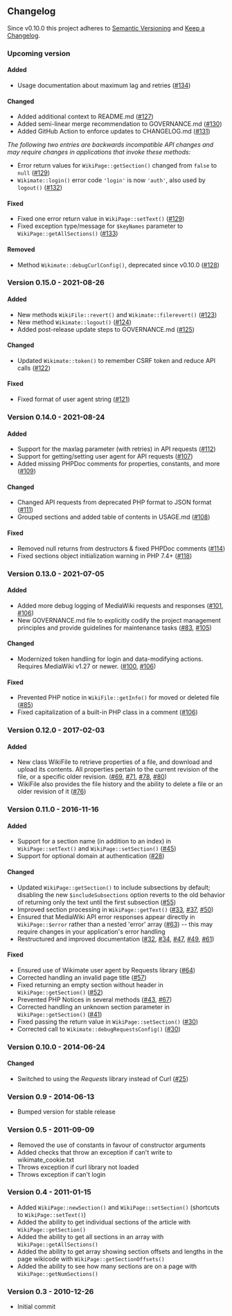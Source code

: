 ## Changelog

Since v0.10.0 this project adheres to [Semantic Versioning](http://semver.org/)
and [Keep a Changelog](http://keepachangelog.com/).

### Upcoming version

#### Added

* Usage documentation about maximum lag and retries ([#134])

#### Changed

* Added additional context to README.md ([#127])
* Added semi-linear merge recommendation to GOVERNANCE.md ([#130])
* Added GitHub Action to enforce updates to CHANGELOG.md ([#131])

_The following two entries are backwards incompatible API changes
and may require changes in applications that invoke these methods:_

* Error return values for `WikiPage::getSection()` changed from `false` to `null` ([#129])
* `Wikimate::login()` error code `'login'` is now `'auth'`, also used by `logout()` ([#132])

#### Fixed

* Fixed one error return value in `WikiPage::setText()` ([#129])
* Fixed exception type/message for `$keyNames` parameter to `WikiPage::getAllSections()` ([#133])

#### Removed

* Method `Wikimate::debugCurlConfig()`, deprecated since v0.10.0 ([#128])

### Version 0.15.0 - 2021-08-26

#### Added

* New methods `WikiFile::revert()` and `Wikimate::filerevert()` ([#123])
* New method `Wikimate::logout()` ([#124])
* Added post-release update steps to GOVERNANCE.md ([#125])

#### Changed

* Updated `Wikimate::token()` to remember CSRF token and reduce API calls ([#122])

#### Fixed

* Fixed format of user agent string ([#121])

### Version 0.14.0 - 2021-08-24

#### Added

* Support for the maxlag parameter (with retries) in API requests ([#112])
* Support for getting/setting user agent for API requests ([#107])
* Added missing PHPDoc comments for properties, constants, and more ([#109])

#### Changed

* Changed API requests from deprecated PHP format to JSON format ([#111])
* Grouped sections and added table of contents in USAGE.md ([#108])

#### Fixed

* Removed null returns from destructors & fixed PHPDoc comments ([#114])
* Fixed sections object initialization warning in PHP 7.4+ ([#118])

### Version 0.13.0 - 2021-07-05

#### Added

* Added more debug logging of MediaWiki requests and responses ([#101], [#106])
* New GOVERNANCE.md file to explicitly codify the project management principles and provide guidelines for maintenance tasks ([#83], [#105])

#### Changed

* Modernized token handling for login and data-modifying actions. Requires MediaWiki v1.27 or newer. ([#100], [#106])

#### Fixed

* Prevented PHP notice in `WikiFile::getInfo()` for moved or deleted file ([#85])
* Fixed capitalization of a built-in PHP class in a comment ([#106])

### Version 0.12.0 - 2017-02-03

#### Added

* New class WikiFile to retrieve properties of a file, and download and upload its contents.  All properties pertain to the current revision of the file, or a specific older revision. ([#69], [#71], [#78], [#80])
* WikiFile also provides the file history and the ability to delete a file or an older revision of it ([#76])

### Version 0.11.0 - 2016-11-16

#### Added

* Support for a section name (in addition to an index) in `WikiPage::setText()` and `WikiPage::setSection()` ([#45])
* Support for optional domain at authentication ([#28])

#### Changed

* Updated `WikiPage::getSection()` to include subsections by default; disabling the new `$includeSubsections` option reverts to the old behavior of returning only the text until the first subsection ([#55])
* Improved section processing in `WikiPage::getText()` ([#33], [#37], [#50])
* Ensured that MediaWiki API error responses appear directly in `WikiPage::$error` rather than a nested 'error' array ([#63]) -- this may require changes in your application's error handling
* Restructured and improved documentation ([#32], [#34], [#47], [#49], [#61])

#### Fixed

* Ensured use of Wikimate user agent by Requests library ([#64])
* Corrected handling an invalid page title ([#57])
* Fixed returning an empty section without header in `WikiPage::getSection()` ([#52])
* Prevented PHP Notices in several methods ([#43], [#67])
* Corrected handling an unknown section parameter in `WikiPage::getSection()` ([#41])
* Fixed passing the return value in `WikiPage::setSection()` ([#30])
* Corrected call to `Wikimate::debugRequestsConfig()` ([#30])

### Version 0.10.0 - 2014-06-24

#### Changed

* Switched to using the *Requests* library instead of Curl ([#25])

### Version 0.9 - 2014-06-13

* Bumped version for stable release

### Version 0.5 - 2011-09-09

* Removed the use of constants in favour of constructor arguments
* Added checks that throw an exception if can't write to wikimate_cookie.txt
* Throws exception if curl library not loaded
* Throws exception if can't login

### Version 0.4 - 2011-01-15

* Added `WikiPage::newSection()` and `WikiPage::setSection()` (shortcuts to `WikiPage::setText()`)
* Added the ability to get individual sections of the article with `WikiPage::getSection()`
* Added the ability to get all sections in an array with `WikiPage::getAllSections()`
* Added the ability to get array showing section offsets and lengths in the page wikicode with `WikiPage::getSectionOffsets()`
* Added the ability to see how many sections are on a page with `WikiPage::getNumSections()`

### Version 0.3 - 2010-12-26

* Initial commit

[#25]: https://github.com/hamstar/Wikimate/pull/25
[#28]: https://github.com/hamstar/Wikimate/pull/28
[#30]: https://github.com/hamstar/Wikimate/pull/30
[#32]: https://github.com/hamstar/Wikimate/pull/32
[#33]: https://github.com/hamstar/Wikimate/pull/33
[#34]: https://github.com/hamstar/Wikimate/pull/34
[#37]: https://github.com/hamstar/Wikimate/pull/37
[#41]: https://github.com/hamstar/Wikimate/pull/41
[#43]: https://github.com/hamstar/Wikimate/pull/43
[#45]: https://github.com/hamstar/Wikimate/pull/45
[#47]: https://github.com/hamstar/Wikimate/pull/47
[#49]: https://github.com/hamstar/Wikimate/pull/49
[#50]: https://github.com/hamstar/Wikimate/pull/50
[#52]: https://github.com/hamstar/Wikimate/pull/52
[#55]: https://github.com/hamstar/Wikimate/pull/55
[#57]: https://github.com/hamstar/Wikimate/pull/57
[#61]: https://github.com/hamstar/Wikimate/pull/61
[#63]: https://github.com/hamstar/Wikimate/pull/63
[#64]: https://github.com/hamstar/Wikimate/pull/64
[#67]: https://github.com/hamstar/Wikimate/pull/67
[#69]: https://github.com/hamstar/Wikimate/pull/69
[#71]: https://github.com/hamstar/Wikimate/pull/71
[#76]: https://github.com/hamstar/Wikimate/pull/76
[#78]: https://github.com/hamstar/Wikimate/pull/78
[#80]: https://github.com/hamstar/Wikimate/pull/80
[#83]: https://github.com/hamstar/Wikimate/pull/83
[#85]: https://github.com/hamstar/Wikimate/pull/85
[#100]: https://github.com/hamstar/Wikimate/pull/100
[#101]: https://github.com/hamstar/Wikimate/pull/101
[#105]: https://github.com/hamstar/Wikimate/pull/105
[#106]: https://github.com/hamstar/Wikimate/pull/106
[#107]: https://github.com/hamstar/Wikimate/pull/107
[#108]: https://github.com/hamstar/Wikimate/pull/108
[#109]: https://github.com/hamstar/Wikimate/pull/109
[#111]: https://github.com/hamstar/Wikimate/pull/111
[#112]: https://github.com/hamstar/Wikimate/pull/112
[#114]: https://github.com/hamstar/Wikimate/pull/114
[#118]: https://github.com/hamstar/Wikimate/pull/118
[#121]: https://github.com/hamstar/Wikimate/pull/121
[#122]: https://github.com/hamstar/Wikimate/pull/122
[#123]: https://github.com/hamstar/Wikimate/pull/123
[#124]: https://github.com/hamstar/Wikimate/pull/124
[#125]: https://github.com/hamstar/Wikimate/pull/125
[#127]: https://github.com/hamstar/Wikimate/pull/127
[#128]: https://github.com/hamstar/Wikimate/pull/128
[#129]: https://github.com/hamstar/Wikimate/pull/129
[#130]: https://github.com/hamstar/Wikimate/pull/130
[#131]: https://github.com/hamstar/Wikimate/pull/131
[#132]: https://github.com/hamstar/Wikimate/pull/132
[#133]: https://github.com/hamstar/Wikimate/pull/133
[#134]: https://github.com/hamstar/Wikimate/pull/134
